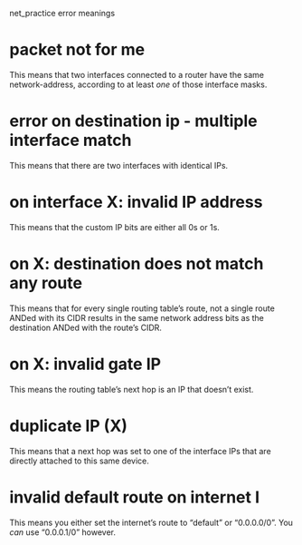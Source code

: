 net_practice error meanings

# packet not for me
This means that two interfaces connected to a router have the same network-address, according to at least *one* of those interface masks.

# error on destination ip - multiple interface match
This means that there are two interfaces with identical IPs.

# on interface X: invalid IP address
This means that the custom IP bits are either all 0s or 1s.

# on X: destination does not match any route
This means that for every single routing table’s route, not a single route ANDed with its CIDR results in the same network address bits as the destination ANDed with the route’s CIDR.

# on X: invalid gate IP
This means the routing table’s next hop is an IP that doesn’t exist.

# duplicate IP (X)
This means that a next hop was set to one of the interface IPs that are directly attached to this same device.

# invalid default route on internet I
This means you either set the internet’s route to “default” or “0.0.0.0/0”. You *can* use “0.0.0.1/0” however.

